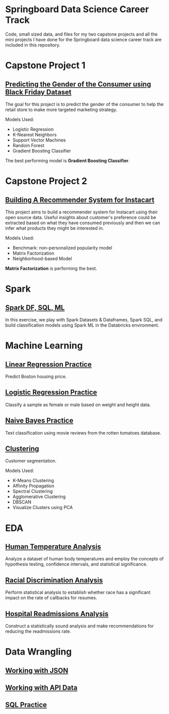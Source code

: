 # Springboard Data Science Career Track

Code, small sized data, and files for my two capstone projects and all the mini projects  I have done for the Springboard data science career track are included in this repository. 

# Capstone Project 1

## [Predicting the Gender of the Consumer using Black Friday Dataset](https://github.com/caixuansun/Springboard/tree/master/capstone_project_1)
The goal for this project is to predict the gender of the consumer to help the retail store to make more targeted marketing strategy. 

Models Used:

- Logistic Regression
- K-Nearest Neighbors
- Support Vector Machines
- Random Forest
- Gradient Boosting Classifier

The best performing model is **Gradient Boosting Classifier**.

# Capstone Project 2

## [Building A Recommender System for Instacart](https://github.com/caixuansun/Springboard/tree/master/capstone_project_2)

This project aims to build a recommender system for Instacart using their open source data. Useful insights about customer's preference could be extracted based on what they have consumed previously and then we can infer what products they might be interested in. 

Models Used:

- Benchmark: non-personalized popularity model
- Matrix Factorization
- Neighborhood-based Model

**Matrix Factorization** is performing the best. 

# Spark 

## [Spark DF, SQL, ML](https://databricks-prod-cloudfront.cloud.databricks.com/public/4027ec902e239c93eaaa8714f173bcfc/3692881074123423/3772991543552237/1364486686788698/latest.html)

In this exercise, we play with Spark Datasets & Dataframes, Spark SQL, and build classification models using Spark ML in the Databricks environment. 

# Machine Learning

## [Linear Regression Practice](https://github.com/caixuansun/Springboard/tree/master/linear_regression)

 Predict Boston housing price. 
## [Logistic Regression Practice](https://github.com/caixuansun/Springboard/tree/master/logistic_regression)

Classify a sample as female or male based on weight and height data. 

## [Naive Bayes Practice](https://github.com/caixuansun/Springboard/tree/master/naive_bayes)

Text classification using movie reviews from the rotten tomatoes database. 

## [Clustering](https://github.com/caixuansun/Springboard/tree/master/clustering)

Customer segmentation.

Models Used:

- K-Means Clustering
- Affinity Propagation
- Spectral Clustering
- Agglomerative Clustering
- DBSCAN
- Visualize Clusters using PCA

# EDA

## [Human Temperature Analysis](https://github.com/caixuansun/Springboard/tree/master/EDA_human_temperature)

Analyze a dataset of human body temperatures and employ the concepts of hypothesis testing, confidence intervals, and statistical significance. 

## [Racial Discrimination Analysis](https://github.com/caixuansun/Springboard/tree/master/EDA_racial_discrimination)

Perform statistical analysis to establish whether race has a significant impact on the rate of callbacks for resumes.

## [Hospital Readmissions Analysis](https://github.com/caixuansun/Springboard/tree/master/EDA_hospital_readmit)

Construct a statistically sound analysis and make recommendations for reducing the readmissions rate. 

# Data Wrangling

## [Working with JSON](https://github.com/caixuansun/Springboard/tree/master/data_wrangling_json)

## [Working with API Data](https://github.com/caixuansun/Springboard/tree/master/API_data_wrangling)

## [SQL Practice](https://github.com/caixuansun/Springboard/blob/master/sql_practice.sql)
